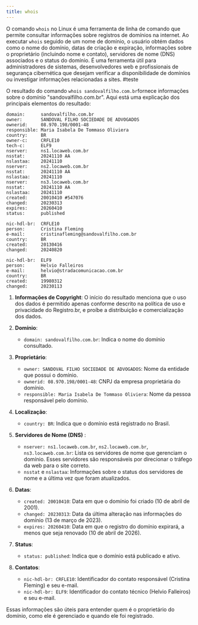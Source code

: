 ```yaml
---
title: whois
---
```

O comando `whois`​ no Linux é uma ferramenta de linha de comando que permite consultar informações sobre registros de domínios na internet. Ao executar `whois`​ seguido de um nome de domínio, o usuário obtém dados como o nome do domínio, datas de criação e expiração, informações sobre o proprietário (incluindo nome e contato), servidores de nome (DNS) associados e o status do domínio. É uma ferramenta útil para administradores de sistemas, desenvolvedores web e profissionais de segurança cibernética que desejam verificar a disponibilidade de domínios ou investigar informações relacionadas a sites. #teste

O resultado do comando `whois sandovalfilho.com.br`​ fornece informações sobre o domínio "sandovalfilho.com.br". Aqui está uma explicação dos principais elementos do resultado:

```
domain:      sandovalfilho.com.br
owner:       SANDOVAL FILHO SOCIEDADE DE ADVOGADOS
ownerid:     08.970.198/0001-48
responsible: Maria Isabela De Tommaso Oliviera
country:     BR
owner-c:     CRFLE10
tech-c:      ELF9
nserver:     ns1.locaweb.com.br
nsstat:      20241110 AA
nslastaa:    20241110
nserver:     ns2.locaweb.com.br
nsstat:      20241110 AA
nslastaa:    20241110
nserver:     ns3.locaweb.com.br
nsstat:      20241110 AA
nslastaa:    20241110
created:     20010410 #547076
changed:     20230313
expires:     20260410
status:      published

nic-hdl-br:  CRFLE10
person:      Cristina Fleming
e-mail:      cristinafleming@sandovalfilho.com.br
country:     BR
created:     20130416
changed:     20240820

nic-hdl-br:  ELF9
person:      Helvio Falleiros
e-mail:      helvio@stradacomunicacao.com.br
country:     BR
created:     19980312
changed:     20230113
```

1. **Informações de Copyright**: O início do resultado menciona que o uso dos dados é permitido apenas conforme descrito na política de uso e privacidade do Registro.br, e proíbe a distribuição e comercialização dos dados.
2. **Domínio**:

    * ​`domain: sandovalfilho.com.br`​: Indica o nome do domínio consultado.
3. **Proprietário**:

    * ​`owner: SANDOVAL FILHO SOCIEDADE DE ADVOGADOS`​: Nome da entidade que possui o domínio.
    * ​`ownerid: 08.970.198/0001-48`​: CNPJ da empresa proprietária do domínio.
    * ​`responsible: Maria Isabela De Tommaso Oliviera`​: Nome da pessoa responsável pelo domínio.
4. **Localização**:

    * ​`country: BR`​: Indica que o domínio está registrado no Brasil.
5. **Servidores de Nome (DNS)** :

    * ​`nserver: ns1.locaweb.com.br`​, `ns2.locaweb.com.br`​, `ns3.locaweb.com.br`​: Lista os servidores de nome que gerenciam o domínio. Esses servidores são responsáveis por direcionar o tráfego da web para o site correto.
    * ​`nsstat`​ e `nslastaa`​: Informações sobre o status dos servidores de nome e a última vez que foram atualizados.
6. **Datas**:

    * ​`created: 20010410`​: Data em que o domínio foi criado (10 de abril de 2001).
    * ​`changed: 20230313`​: Data da última alteração nas informações do domínio (13 de março de 2023).
    * ​`expires: 20260410`​: Data em que o registro do domínio expirará, a menos que seja renovado (10 de abril de 2026).
7. **Status**:

    * ​`status: published`​: Indica que o domínio está publicado e ativo.
8. **Contatos**:

    * ​`nic-hdl-br: CRFLE10`​: Identificador do contato responsável (Cristina Fleming) e seu e-mail.
    * ​`nic-hdl-br: ELF9`​: Identificador do contato técnico (Helvio Falleiros) e seu e-mail.

Essas informações são úteis para entender quem é o proprietário do domínio, como ele é gerenciado e quando ele foi registrado.